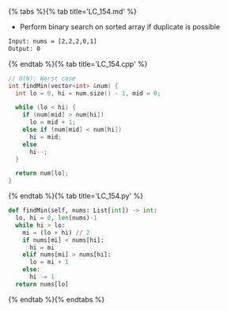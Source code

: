 {% tabs %}{% tab title='LC_154.md' %}

* Perform binary search on sorted array if duplicate is possible

```txt
Input: nums = [2,2,2,0,1]
Output: 0
```

{% endtab %}{% tab title='LC_154.cpp' %}

```cpp
// O(N): Worst case
int findMin(vector<int> &num) {
  int lo = 0, hi = num.size() - 1, mid = 0;

  while (lo < hi) {
    if (num[mid] > num[hi])
      lo = mid + 1;
    else if (num[mid] < num[hi])
      hi = mid;
    else
      hi--;
  }

  return num[lo];
}
```

{% endtab %}{% tab title='LC_154.py' %}

```py
def findMin(self, nums: List[int]) -> int:
  lo, hi = 0, len(nums)-1
  while hi > lo:
    mi = (lo + hi) // 2
    if nums[mi] < nums[hi]:
      hi = mi
    elif nums[mi] > nums[hi]:
      lo = mi + 1
    else:
      hi -= 1
  return nums[lo]
```

{% endtab %}{% endtabs %}
